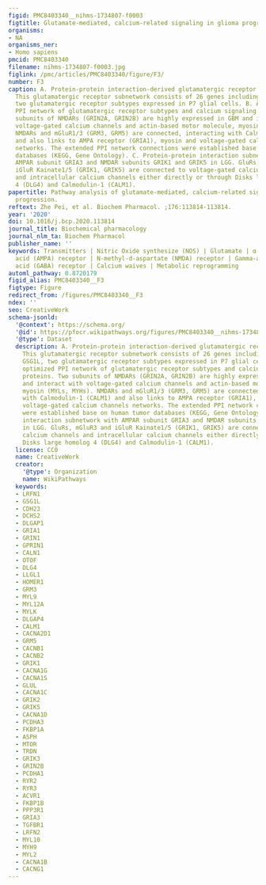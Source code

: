 ```yaml
---
figid: PMC8403340__nihms-1734807-f0003
figtitle: Glutamate-mediated, calcium-related signaling in glioma progression
organisms:
- NA
organisms_ner:
- Homo sapiens
pmcid: PMC8403340
filename: nihms-1734807-f0003.jpg
figlink: /pmc/articles/PMC8403340/figure/F3/
number: F3
caption: A. Protein-protein interaction-derived glutamatergic receptor subnetwork.
  This glutamatergic receptor subnetwork consists of 26 genes including GRM5 and GSG1L,
  two glutamatergic receptor subtypes expressed in P7 glial cells. B. An optimized
  PPI network of glutamatergic receptor subtypes and calcium signaling proteins. Two
  subunits of NMDARs (GRIN2A, GRIN2B) are highly expressed in GBM and interact with
  voltage-gated calcium channels and actin-based motor molecule, myosin (MYLs, MYHs).
  NMDARs and mGluR1/3 (GRM3, GRM5) are connected, interacting with Calmodulin-1 (CALM1)
  and also links to AMPA receptor (GRIA1), myosin and voltage-gated calcium channels
  networks. The extended PPI network connections were established base on human tumor
  databases (KEGG, Gene Ontology). C. Protein-protein interaction subnetwork with
  AMPAR subunit GRIA3 and NMDAR subunits GRIK1 and GRIK5 in LGG. GluRs, mGluR3 and
  iGluR Kainate1/5 (GRIK1, GRIK5) are connected to voltage-gated calcium channels
  and intracellular calcium channels either directly or through Disks large homolog
  4 (DLG4) and Calmodulin-1 (CALM1).
papertitle: Pathway analysis of glutamate-mediated, calcium-related signaling in glioma
  progression.
reftext: Zhe Pei, et al. Biochem Pharmacol. ;176:113814-113814.
year: '2020'
doi: 10.1016/j.bcp.2020.113814
journal_title: Biochemical pharmacology
journal_nlm_ta: Biochem Pharmacol
publisher_name: ''
keywords: Transmitters | Nitric Oxide synthesize (NOS) | Glutamate | α-Amino-3-hydroxy-5-methyl-4-isoxazolepropionic
  acid (AMPA) receptor | N-methyl-d-aspartate (NMDA) receptor | Gamma-aminobutyric
  acid (GABA) receptor | Calcium waives | Metabolic reprogramming
automl_pathway: 0.8720179
figid_alias: PMC8403340__F3
figtype: Figure
redirect_from: /figures/PMC8403340__F3
ndex: ''
seo: CreativeWork
schema-jsonld:
  '@context': https://schema.org/
  '@id': https://pfocr.wikipathways.org/figures/PMC8403340__nihms-1734807-f0003.html
  '@type': Dataset
  description: A. Protein-protein interaction-derived glutamatergic receptor subnetwork.
    This glutamatergic receptor subnetwork consists of 26 genes including GRM5 and
    GSG1L, two glutamatergic receptor subtypes expressed in P7 glial cells. B. An
    optimized PPI network of glutamatergic receptor subtypes and calcium signaling
    proteins. Two subunits of NMDARs (GRIN2A, GRIN2B) are highly expressed in GBM
    and interact with voltage-gated calcium channels and actin-based motor molecule,
    myosin (MYLs, MYHs). NMDARs and mGluR1/3 (GRM3, GRM5) are connected, interacting
    with Calmodulin-1 (CALM1) and also links to AMPA receptor (GRIA1), myosin and
    voltage-gated calcium channels networks. The extended PPI network connections
    were established base on human tumor databases (KEGG, Gene Ontology). C. Protein-protein
    interaction subnetwork with AMPAR subunit GRIA3 and NMDAR subunits GRIK1 and GRIK5
    in LGG. GluRs, mGluR3 and iGluR Kainate1/5 (GRIK1, GRIK5) are connected to voltage-gated
    calcium channels and intracellular calcium channels either directly or through
    Disks large homolog 4 (DLG4) and Calmodulin-1 (CALM1).
  license: CC0
  name: CreativeWork
  creator:
    '@type': Organization
    name: WikiPathways
  keywords:
  - LRFN1
  - GSG1L
  - CDH23
  - DCHS2
  - DLGAP1
  - GRIA1
  - GRIN1
  - GPRIN1
  - CALN1
  - OTOF
  - DLG4
  - LLGL1
  - HOMER1
  - GRM3
  - MYL9
  - MYL12A
  - MYLK
  - DLGAP4
  - CALM1
  - CACNA2D1
  - GRM5
  - CACNB1
  - CACNB2
  - GRIK1
  - CACNA1G
  - CACNA1S
  - GLUL
  - CACNA1C
  - GRIK2
  - GRIK5
  - CACNA1D
  - PCDHA3
  - FKBP1A
  - ASPH
  - MTOR
  - TRDN
  - GRIK3
  - GRIN2B
  - PCDHA1
  - RYR2
  - RYR3
  - ACVR1
  - FKBP1B
  - PPP3R1
  - GRIA3
  - TGFBR1
  - LRFN2
  - MYL10
  - MYH9
  - MYL2
  - CACNA1B
  - CACNG1
---
```

